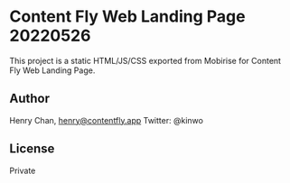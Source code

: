 # Content Fly Web Landing Page 20220526

This project is a static HTML/JS/CSS exported from Mobirise for Content Fly Web Landing Page.

## Author

Henry Chan, henry@contentfly.app
Twitter: @kinwo

## License

Private

```

```
